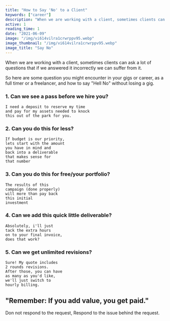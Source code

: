 ```yaml
---
title: "How to Say 'No' to a Client"
keywords: ["career"]
description: "When we are working with a client, sometimes clients can ask a lot of questions that if we answered it incorrectly we can suffer from it."
active: 1
reading_time: 1
date: "2021-06-09"
image: "/img/vi614vilra1crwrppv95.webp"
image_thumbnail: "/img/vi614vilra1crwrppv95.webp"
image_title: "Say No"
---
```


When we are working with a client, sometimes clients can ask a lot of questions that if we answered it incorrectly we can suffer from it.

So here are some question you might encounter in your gigs or career, as a full timer or a freelancer, and how to say "Hell No" without losing a gig.

### 1. Can we see a pass before we hire you?

```
I need a deposit to reserve my time
and pay for my assets needed to knock
this out of the park for you.
```

### 2. Can you do this for less?

```
If budget is our priority,
lets start with the amount
you have in mind and
back into a deliverable
that makes sense for
that number
```

### 3. Can you do this for free/your portfolio?

```
The results of this
campaign (done properly)
will more than pay back
this initial
investment
```

### 4. Can we add this quick little deliverable?

```
Absolutely, i'll just
tack the extra hours
on to your final invoice,
does that work?
```

### 5. Can we get unlimited revisions?

```
Sure! My quote includes
2 rounds revisions.
After those, you can have
as many as you'd like,
we'll just switch to
hourly billing.
```

## "Remember: If you add value, you get paid."

Don not respond to the request, Respond to the issue behind the request.
